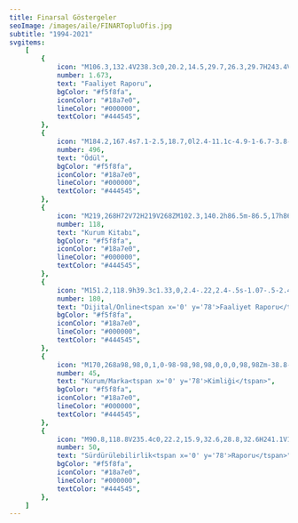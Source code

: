 ```yaml
---
title: Finarsal Göstergeler
seoImage: /images/aile/FINARTopluOfis.jpg
subtitle: "1994-2021"
svgitems:
    [
        {
            icon: "M106.3,132.4V238.3c0,20.2,14.5,29.7,26.3,29.7H243.4V140.2H125.3c-11.8,0-21.4-5.3-21.4-17s9.6-17,21.4-17h88.1m-77.1,16.9h94.3M104.9,241.2c-9-2.4-15.8-10.2-15.8-19.8v-111c0-11.8,7.2-21.3,19-21.3h88.1M187.7,72H91c-11.8,0-19,9.5-19,21.3V204.4c0,10.3,7.7,18.3,17.5,20.2",
            number: 1.673,
            text: "Faaliyet Raporu",
            bgColor: "#f5f8fa",
            iconColor: "#18a7e0",
            lineColor: "#000000",
            textColor: "#444545",
        },
        {
            icon: "M184.2,167.4s7.1-2.5,18.7,0l2.4-11.1c-4.9-1-6.7-3.8-6.3-6.1.4-2.1,2.3-3.2,5.2-2.8l4.6.5,1.5-4.3c4.8-13.5,13-43.7,18.8-65.3h-33m-79.2,89.1s-7.1-2.5-18.7,0l-2.4-11.1c4.9-1,6.7-3.8,6.3-6.1-.4-2.1-2.3-3.2-5.2-2.8l-4.6.5-1.5-4.3C86,130.1,77.8,99.9,72,78.3h33.1M168.3,227c-5.7-21-16.2-43.7-5.2-51.4,32.2-23.1,30-63.4,32-103.4l-90.5-.3c1.9,38.2.4,81.5,34.3,103.7,11.2,8.7,1.8,29-3.4,51.4m58.4,41h-88V230.1h88V268Z",
            number: 496,
            text: "Ödül",
            bgColor: "#f5f8fa",
            iconColor: "#18a7e0",
            lineColor: "#000000",
            textColor: "#444545",
        },
        {
            icon: "M219,268H72V72H219V268ZM102.3,140.2h86.5m-86.5,17h86.5m-86.5,17.1h86.5",
            number: 118,
            text: "Kurum Kitabı",
            bgColor: "#f5f8fa",
            iconColor: "#18a7e0",
            lineColor: "#000000",
            textColor: "#444545",
        },
        {
            icon: "M151.2,118.9h39.3c1.33,0,2.4-.22,2.4-.5s-1.07-.5-2.4-.5h-39.3c-1.32-.01-2.44.2-2.5.47,0,0,0,.02,0,.03.1.28,1.18.49,2.5.5M151.2,129.3h39.3c1.33,0,2.4-.22,2.4-.5s-1.07-.5-2.4-.5h-39.3c-1.32-.01-2.44.2-2.5.47,0,0,0,.02,0,.03.1.28,1.18.49,2.5.5M151.2,139.8h39.3c1.33,0,2.4-.22,2.4-.5s-1.07-.5-2.4-.5h-39.3c-1.32-.01-2.44.2-2.5.47,0,0,0,.02,0,.03.1.28,1.18.49,2.5.5M151.2,150.2h39.3c1.33,0,2.4-.22,2.4-.5s-1.07-.5-2.4-.5h-39.3c-1.32-.01-2.44.2-2.5.47,0,0,0,.02,0,.03.1.28,1.18.49,2.5.5M151.2,160.6h39.3c1.33,0,2.4-.22,2.4-.5s-1.07-.5-2.4-.5h-39.3c-1.32-.01-2.44.2-2.5.47,0,0,0,.02,0,.03.1.28,1.18.49,2.5.5M167.6,174h31.8c1.85.03,3.37-1.45,3.4-3.3,0,0,0,0,0,0v-75.9c.03-1.85-1.45-3.37-3.3-3.4,0,0,0,0,0,0h-43.8c-.86-.02-1.69.3-2.3.9l-15.1,14.6c-.67.61-1.03,1.49-1,2.4v61.3c-.03,1.85,1.45,3.37,3.3,3.4,0,0,0,0,0,0h31.7M267.4,228.3c2.3,7-1.8,12.7-9.1,12.7H81.8c-7.3,0-11.4-5.7-9.1-12.7l9.3-28c2.3-7,10.2-12.7,17.4-12.7h141.3c7.3,0,15.1,5.7,17.4,12.7l9.3,28ZM256.4,85.3c.03-7.28-5.82-13.22-13.1-13.3H101.9c-7.31.04-13.22,5.99-13.2,13.3v88.9c-.03,7.28,5.82,13.22,13.1,13.3h141.4c7.31-.04,13.22-5.99,13.2-13.3v-88.9ZM110.7,205.4h8.8M137.2,205.4h97.1M101.9,223.1h141.3",
            number: 180,
            text: "Dijital/Online<tspan x='0' y='78'>Faaliyet Raporu</tspan>",
            bgColor: "#f5f8fa",
            iconColor: "#18a7e0",
            lineColor: "#000000",
            textColor: "#444545",
        },
        {
            icon: "M170,268a98,98,0,1,0-98-98,98,98,0,0,0,98,98Zm-38.8-47.1h22.4V188.3h17.6L193,220.9h26.2l-24.9-36.3c12.9-4.8,21.8-15.1,21.8-31.5v-.3c0-9.6-3.1-17.6-8.7-23.3-6.7-6.7-16.7-10.3-29.7-10.3H131.2V220.9Zm22.4-52.4V139.3h22.3c10.9,0,17.6,4.9,17.6,14.6v.3c0,8.6-6.3,14.4-17.2,14.4H153.6v-.1Z",
            number: 45,
            text: "Kurum/Marka<tspan x='0' y='78'>Kimliği</tspan>",
            bgColor: "#f5f8fa",
            iconColor: "#18a7e0",
            lineColor: "#000000",
            textColor: "#444545",
        },
        {
            icon: "M90.8,118.8V235.4c0,22.2,15.9,32.6,28.8,32.6H241.1V128H111.6c-13,0-23.5-5.8-23.5-18.7s10.5-18.7,23.5-18.7h96.6m-84.5,18.7H227M89.3,238.6C79.4,236,72,227.5,72,216.9V95.3C72,82.4,79.9,72,92.9,72h96.6m8,125.5c-4.8,3.3-11.9,4.3-18.2,8.4-8.8,5.8-6.4,15.5-4,19.8a25.7,25.7,0,0,1-6.8,4.7l.9,8.1a44.5,44.5,0,0,0,9.8-9,18.67,18.67,0,0,0,6.5,2.5c5.9,1.3,16.1-5.4,20.7-15.9,6.4-14.7,2.2-30.6,2.2-30.6a39.28,39.28,0,0,1-11.1,12ZM194,168.3c-1.8-5.8-12.6-11.5-23.9-10.3-15.9,1.7-27.7,13.2-27.7,13.2a38.19,38.19,0,0,1,15.9,3.8c5.2,2.5,9.5,8.3,16.1,11.8,9.3,4.9,16.6-2,19.2-6.3a25.67,25.67,0,0,1,7.4,3.7l6.5-4.8a43.2,43.2,0,0,0-12.6-4.1,17.9,17.9,0,0,0-.9-7Zm-32.8,33.8c-.5-10.5-10.1-13.4-15.2-13.5a27.88,27.88,0,0,1-.6-8.2l-7.5-3.3a46.34,46.34,0,0,0,2.8,13,19.36,19.36,0,0,0-5.6,4.3c-4.2,4.4-3.6,16.6,3.2,25.8,9.5,13,25.4,17.5,25.4,17.5A38.27,38.27,0,0,1,159,222c-.3-5.9,2.6-12.5,2.2-19.9Z",
            number: 50,
            text: "Sürdürülebilirlik<tspan x='0' y='78'>Raporu</tspan>",
            bgColor: "#f5f8fa",
            iconColor: "#18a7e0",
            lineColor: "#000000",
            textColor: "#444545",
        },
    ]
---
```

